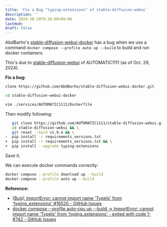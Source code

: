 ```yaml
---
title: 'Fix a Bug "typing-extensions" of stable-diffusion-webui'
description: ''
date: 2024-10-29T9:30:00+09:00
lastmod: 
draft: false
---
```


AbdBarho's [stable-diffusion-webui-docker](https://github.com/AbdBarho/stable-diffusion-webui-docker) has a bug when we use a command ``docker compose --profile auto up --build`` to build and run docker containers.

This's due to [stable-diffusion-webui](https://github.com/AUTOMATIC1111/stable-diffusion-webui) of AUTOMATIC1111 (as of Oct. 29, 2024).

**Fix a bug:**

```bash
clone https://github.com/AbdBarho/stable-diffusion-webui-docker.git

cd stable-diffusion-webui-docker

vim ./services/AUTOMATIC1111/Dockerfile
```

Then modify following:

```bash
   git clone https://github.com/AUTOMATIC1111/stable-diffusion-webui.git && \
   cd stable-diffusion-webui && \
   git reset --hard v1.9.4 && \
-  pip install -r requirements_versions.txt
+  pip install -r requirements_versions.txt && \
+  pip install --upgrade typing-extensions
```

Save it.

We can execute docker commands correctly:

```bash
docker compose --profile download up --build
docker compose --profile auto up --build
```

**Reference:**

- [[Bug]: ImportError: cannot import name 'TypeIs' from 'typing_extensions' #16520 - GitHub Issues](https://github.com/AUTOMATIC1111/stable-diffusion-webui/issues/16520)
- [docker compose --profile auto-cpu up --build -> ImportError: cannot import name 'TypeIs' from 'typing_extensions' - exited with code 1- #742 - GitHub Issues](https://github.com/AbdBarho/stable-diffusion-webui-docker/issues/742)
